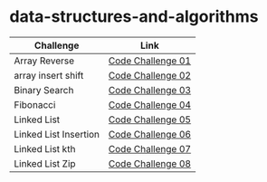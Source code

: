 # data-structures-and-algorithms

| Challenge             | Link                                                 |
|-----------------------|------------------------------------------------------|
| Array Reverse         | [Code Challenge 01](Reverse_Array/README.md)         |
| array insert shift    | [Code Challenge 02](array_insert_shift/README.md)    |
| Binary Search         | [Code Challenge 03](array_binary_search/README.md)   |
| Fibonacci             | [Code Challenge 04](Fibunacci/README.md)             |
| Linked List           | [Code Challenge 05](linked_list/Code_challenge05.md) |
| Linked List Insertion | [Code Challenge 06](linked_list/Code_challenge06.md) |
| Linked List kth       | [Code Challenge 07](linked_list/Code_challenge07.md) |
| Linked List Zip       | [Code Challenge 08](linked_list/Code_challenge08.md) |